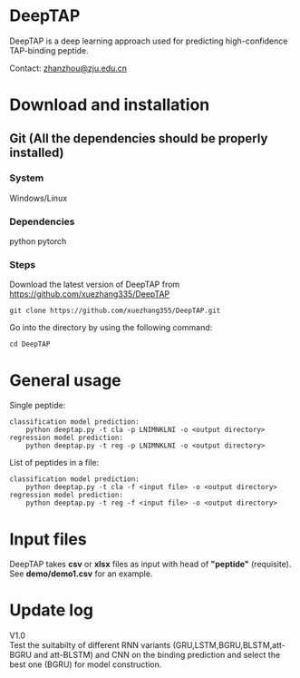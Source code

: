 # DeepTAP

DeepTAP is a deep learning approach used for predicting high-confidence TAP-binding peptide.

Contact: zhanzhou@zju.edu.cn

# Download and installation

## Git (All the dependencies should be properly installed)

### System

Windows/Linux

### Dependencies

python
pytorch

### Steps

Download the latest version of DeepTAP from https://github.com/xuezhang335/DeepTAP

    git clone https://github.com/xuezhang355/DeepTAP.git

Go into the directory by using the following command:

    cd DeepTAP


# General usage


Single peptide:

    classification model prediction:
        python deeptap.py -t cla -p LNIMNKLNI -o <output directory>
    regression model prediction:
        python deeptap.py -t reg -p LNIMNKLNI -o <output directory>

List of peptides in a file:

    classification model prediction:
        python deeptap.py -t cla -f <input file> -o <output directory>
    regression model prediction:
        python deeptap.py -t reg -f <input file> -o <output directory>

# Input files

DeepTAP takes **csv** or **xlsx** files as input with head of **"peptide"** (requisite). See **demo/demo1.csv** for an example.

# Update log

V1.0  
Test the suitabilty of different RNN variants (GRU,LSTM,BGRU,BLSTM,att-BGRU and att-BLSTM) and CNN on the binding prediction and select the best one (BGRU) for model construction.


